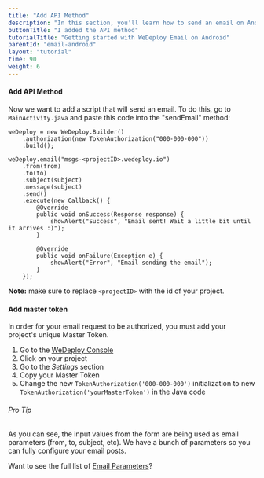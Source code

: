 ```yaml
---
title: "Add API Method"
description: "In this section, you'll learn how to send an email on Android using the WeDeploy API Client."
buttonTitle: "I added the API method"
tutorialTitle: "Getting started with WeDeploy Email on Android"
parentId: "email-android"
layout: "tutorial"
time: 90
weight: 6
---
```


#### Add API Method

Now we want to add a script that will send an email. To do this, go to `MainActivity.java` and paste this code into the "sendEmail" method:

```text/x-java
weDeploy = new WeDeploy.Builder()
	.authorization(new TokenAuthorization("000-000-000"))
	.build();

weDeploy.email("msgs-<projectID>.wedeploy.io")
	.from(from)
	.to(to)
	.subject(subject)
	.message(subject)
	.send()
	.execute(new Callback() {
		@Override
		public void onSuccess(Response response) {
			showAlert("Success", "Email sent! Wait a little bit until it arrives :)");
		}

		@Override
		public void onFailure(Exception e) {
			showAlert("Error", "Email sending the email");
		}
	});
```

**Note:** make sure to replace `<projectID>` with the id of your project.

#### Add master token

In order for your email request to be authorized, you must add your project's unique Master Token.

1. Go to the <a href="https://console.wedeploy.com" target="_blank">WeDeploy Console</a>
2. Click on your project
3. Go to the _Settings_ section
4. Copy your Master Token
5. Change the new `TokenAuthorization('000-000-000')` initialization to new `TokenAuthorization('yourMasterToken')` in the Java code

<aside>

###### <span class="icon-16-star"></span> Pro Tip

As you can see, the input values from the form are being used as email parameters (from, to, subject, etc). We have a bunch of parameters so you can fully configure your email posts.

Want to see the full list of <a href="/docs/email/sending-email.html" target="_blank">Email Parameters</a>?

</aside>
